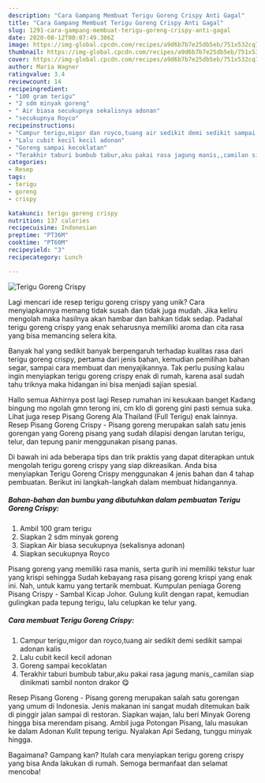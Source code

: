 ```yaml
---
description: "Cara Gampang Membuat Terigu Goreng Crispy Anti Gagal"
title: "Cara Gampang Membuat Terigu Goreng Crispy Anti Gagal"
slug: 1291-cara-gampang-membuat-terigu-goreng-crispy-anti-gagal
date: 2020-08-12T00:07:49.306Z
image: https://img-global.cpcdn.com/recipes/a9d6b7b7e25db5eb/751x532cq70/terigu-goreng-crispy-foto-resep-utama.jpg
thumbnail: https://img-global.cpcdn.com/recipes/a9d6b7b7e25db5eb/751x532cq70/terigu-goreng-crispy-foto-resep-utama.jpg
cover: https://img-global.cpcdn.com/recipes/a9d6b7b7e25db5eb/751x532cq70/terigu-goreng-crispy-foto-resep-utama.jpg
author: Maria Wagner
ratingvalue: 3.4
reviewcount: 14
recipeingredient:
- "100 gram terigu"
- "2 sdm minyak goreng"
- " Air biasa secukupnya sekalisnya adonan"
- "secukupnya Royco"
recipeinstructions:
- "Campur terigu,migor dan royco,tuang air sedikit demi sedikit sampai adonan kalis"
- "Lalu cubit kecil kecil adonan"
- "Goreng sampai kecoklatan"
- "Terakhir taburi bumbub tabur,aku pakai rasa jagung manis,,camilan siap dinikmati sambil nonton drakor 😋"
categories:
- Resep
tags:
- terigu
- goreng
- crispy

katakunci: terigu goreng crispy 
nutrition: 137 calories
recipecuisine: Indonesian
preptime: "PT36M"
cooktime: "PT60M"
recipeyield: "3"
recipecategory: Lunch

---
```



![Terigu Goreng Crispy](https://img-global.cpcdn.com/recipes/a9d6b7b7e25db5eb/751x532cq70/terigu-goreng-crispy-foto-resep-utama.jpg)

Lagi mencari ide resep terigu goreng crispy yang unik? Cara menyiapkannya memang tidak susah dan tidak juga mudah. Jika keliru mengolah maka hasilnya akan hambar dan bahkan tidak sedap. Padahal terigu goreng crispy yang enak seharusnya memiliki aroma dan cita rasa yang bisa memancing selera kita.

Banyak hal yang sedikit banyak berpengaruh terhadap kualitas rasa dari terigu goreng crispy, pertama dari jenis bahan, kemudian pemilihan bahan segar, sampai cara membuat dan menyajikannya. Tak perlu pusing kalau ingin menyiapkan terigu goreng crispy enak di rumah, karena asal sudah tahu triknya maka hidangan ini bisa menjadi sajian spesial.

Hallo semua Akhirnya post lagi Resep rumahan ini kesukaan banget Kadang bingung mo ngolah gmn terong ini, cm klo di goreng gini pasti semua suka. Lihat juga resep Pisang Goreng Ala Thailand (Full Terigu) enak lainnya. Resep Pisang Goreng Crispy - Pisang goreng merupakan salah satu jenis gorengan yang Goreng pisang yang sudah dilapisi dengan larutan terigu, telur, dan tepung panir menggunakan pisang panas.


Di bawah ini ada beberapa tips dan trik praktis yang dapat diterapkan untuk mengolah terigu goreng crispy yang siap dikreasikan. Anda bisa menyiapkan Terigu Goreng Crispy menggunakan 4 jenis bahan dan 4 tahap pembuatan. Berikut ini langkah-langkah dalam membuat hidangannya.

<!--inarticleads1-->

##### Bahan-bahan dan bumbu yang dibutuhkan dalam pembuatan Terigu Goreng Crispy:

1. Ambil 100 gram terigu
1. Siapkan 2 sdm minyak goreng
1. Siapkan  Air biasa secukupnya (sekalisnya adonan)
1. Siapkan secukupnya Royco


Pisang goreng yang memiliki rasa manis, serta gurih ini memiliki tekstur luar yang krispi sehingga Sudah kebayang rasa pisang goreng krispi yang enak ini. Nah, untuk kamu yang tertarik membuat. Kumpulan peniaga Goreng Pisang Crispy - Sambal Kicap Johor. Gulung kulit dengan rapat, kemudian gulingkan pada tepung terigu, lalu celupkan ke telur yang. 

<!--inarticleads2-->

##### Cara membuat Terigu Goreng Crispy:

1. Campur terigu,migor dan royco,tuang air sedikit demi sedikit sampai adonan kalis
1. Lalu cubit kecil kecil adonan
1. Goreng sampai kecoklatan
1. Terakhir taburi bumbub tabur,aku pakai rasa jagung manis,,camilan siap dinikmati sambil nonton drakor 😋


Resep Pisang Goreng - Pisang goreng merupakan salah satu gorengan yang umum di Indonesia. Jenis makanan ini sangat mudah ditemukan baik di pinggir jalan sampai di restoran. Siapkan wajan, lalu beri Minyak Goreng hingga bisa merendam pisang. Ambil juga Potongan Pisang, lalu masukan ke dalam Adonan Kulit tepung terigu. Nyalakan Api Sedang, tunggu minyak hingga. 

Bagaimana? Gampang kan? Itulah cara menyiapkan terigu goreng crispy yang bisa Anda lakukan di rumah. Semoga bermanfaat dan selamat mencoba!
